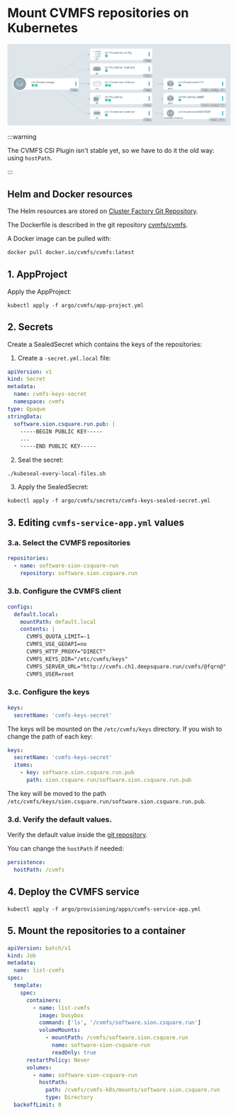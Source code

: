 # Mount CVMFS repositories on Kubernetes

![image-20220509154116581](01-mount-cvmfs.assets/image-20220509154116581.png)

:::warning

The CVMFS CSI Plugin isn't stable yet, so we have to do it the old way: using `hostPath`.

:::

## Helm and Docker resources

The Helm resources are stored on [Cluster Factory Git Repository](https://github.com/SquareFactory/cluster-factory-ce/tree/main/helm/cvmfs-service).

The Dockerfile is described in the git repository [cvmfs/cvmfs](https://github.dev/cvmfs/cvmfs/blob/devel/packaging/container/Dockerfile).

A Docker image can be pulled with:

```sh
docker pull docker.io/cvmfs/cvmfs:latest
```

## 1. AppProject

Apply the AppProject:

```shell title="user@local:/cluster-factory-ce"
kubectl apply -f argo/cvmfs/app-project.yml
```

## 2. Secrets

Create a SealedSecret which contains the keys of the repositories:

1. Create a `-secret.yml.local` file:

```yaml title="argo/cvmfs/secrets/cvmfs-keys-secret.yml.local"
apiVersion: v1
kind: Secret
metadata:
  name: cvmfs-keys-secret
  namespace: cvmfs
type: Opaque
stringData:
  software.sion.csquare.run.pub: |
    -----BEGIN PUBLIC KEY-----
    ...
    -----END PUBLIC KEY-----
```

2. Seal the secret:

```shell title="user@local:/cluster-factory-ce"
./kubeseal-every-local-files.sh
```

3. Apply the SealedSecret:

```shell title="user@local:/cluster-factory-ce"
kubectl apply -f argo/cvmfs/secrets/cvmfs-keys-sealed-secret.yml
```

## 3. Editing `cvmfs-service-app.yml` values

### 3.a. Select the CVMFS repositories

```yaml title="argo/provisioning/apps/cvmfs-service-app.yml > spec > source > helm > values > repositories"
repositories:
  - name: software-sion-csquare-run
    repository: software.sion.csquare.run
```

### 3.b. Configure the CVMFS client

```yaml title="argo/provisioning/apps/cvmfs-service-app.yml > spec > source > helm > values > configs"
configs:
  default.local:
    mountPath: default.local
    contents: |
      CVMFS_QUOTA_LIMIT=-1
      CVMFS_USE_GEOAPI=no
      CVMFS_HTTP_PROXY="DIRECT"
      CVMFS_KEYS_DIR="/etc/cvmfs/keys"
      CVMFS_SERVER_URL="http://cvmfs.ch1.deepsquare.run/cvmfs/@fqrn@"
      CVMFS_USER=root
```

### 3.c. Configure the keys

```yaml title="argo/provisioning/apps/cvmfs-service-app.yml > spec > source > helm > values > keys"
keys:
  secretName: 'cvmfs-keys-secret'
```

The keys will be mounted on the `/etc/cvmfs/keys` directory. If you wish to change the path of each key:

```yaml title="argo/provisioning/apps/cvmfs-service-app.yml > spec > source > helm > values > keys"
keys:
  secretName: 'cvmfs-keys-secret'
  items:
    - key: software.sion.csquare.run.pub
      path: sion.csquare.run/software.sion.csquare.run.pub
```

The key will be moved to the path `/etc/cvmfs/keys/sion.csquare.run/software.sion.csquare.run.pub`.

### 3.d. Verify the default values.

Verify the default value inside the [git repository](https://github.com/SquareFactory/cluster-factory-ce/tree/main/helm/cvmfs-service/values.yaml).

You can change the `hostPath` if needed:

```yaml title="argo/provisioning/apps/cvmfs-service-app.yml > spec > source > helm > values > persistence"
persistence:
  hostPath: /cvmfs
```

## 4. Deploy the CVMFS service

```shell title="user@local:/cluster-factory-ce"
kubectl apply -f argo/provisioning/apps/cvmfs-service-app.yml
```

## 5. Mount the repositories to a container

```yaml title="job.yaml"
apiVersion: batch/v1
kind: Job
metadata:
  name: list-cvmfs
spec:
  template:
    spec:
      containers:
        - name: list-cvmfs
          image: busybox
          command: ['ls', '/cvmfs/software.sion.csquare.run']
          volumeMounts:
            - mountPath: /cvmfs/software.sion.csquare.run
              name: software-sion-csquare-run
              readOnly: true
      restartPolicy: Never
      volumes:
        - name: software-sion-csquare-run
          hostPath:
            path: /cvmfs/cvmfs-k8s/mounts/software.sion.csquare.run
            type: Directory
  backoffLimit: 0
```
